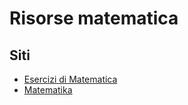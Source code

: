 # Risorse matematica


## Siti

* [Esercizi di Matematica](https://www.esercizimatematica.com)
* [Matematika](http://www.matematika.it/)
